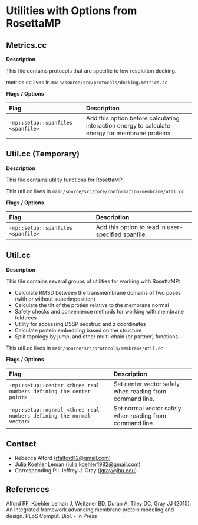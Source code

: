 # Utilities with Options from RosettaMP

## Metrics.cc

**Description**

This file contains protocols that are specific to low resolution docking.

metrics.cc lives in `main/source/src/protocols/docking/metrics.cc`

**Flags / Options**

|**Flag**|**Description**|
|:-------|:--------------|
|`-mp::setup::spanfiles <spanfile>` | Add this option before calculating interaction energy to calculate energy for membrane proteins. |

## Util.cc (Temporary) 

**Description**

This file contains utility functions for RosettaMP.

This util.cc lives in `main/source/src/core/conformation/membrane/util.cc`

**Flags / Options**

|**Flag**|**Description**|
|:-------|:--------------|
|`-mp::setup::spanfiles <spanfile>` | Add this option to read in user-specified spanfile. |

## Util.cc

**Description**

This file contains several groups of utilities for working with RosettaMP:

- Calculate RMSD between the transmembrane domains of two poses (with or without superimposition)
- Calculate the tilt of the protien relative to the membrane normal
- Safety checks and convenience methods for working with membrane foldtrees
- Utility for accessing DSSP secstruc and z coordinates
- Calculate protein embedding based on the structure
- Split topology by jump, and other multi-chain (or partner) functions

This util.cc lives in `main/source/src/protocols/membrane/util.cc`

**Flags / Options**

|**Flag**|**Description**|
|:-------|:--------------|
|`-mp::setup::center <three real numbers defining the center point>` | Set center vector safely when reading from command line. |
|`-mp::setup::normal <three real numbers defining the normal vector>` | Set normal vector safely when reading from command line. |

## Contact

- Rebecca Alford ([rfalford12@gmail.com](rfalford12@gmail.com))
- Julia Koehler Leman ([julia.koehler1982@gmail.com](julia.koehler1982@gmail.com))
- Corresponding PI: Jeffrey J. Gray ([jgray@jhu.edu](jgray@jhu.edu))

## References

Alford RF, Koehler Leman J, Weitzner BD, Duran A, Tiley DC, Gray JJ (2015). An integrated framework advancing membrane protein modeling and design. PLoS Comput. Biol. - In Press

